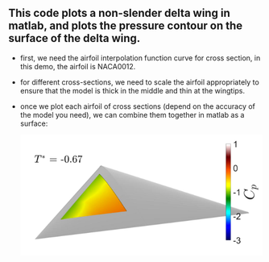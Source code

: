 ## This code plots a non-slender delta wing in matlab, and plots the pressure contour on the surface of the delta wing.
  - first, we need the airfoil interpolation function curve for cross section, in this demo, the airfoil is NACA0012.
  - for different cross-sections, we need to scale the airfoil appropriately to ensure that the model is thick in the middle and thin at the wingtips.
  - once we plot each airfoil of cross sections (depend on the accuracy of the model you need), we can combine them together in matlab as a surface:

    ![this is a demo](https://github.com/general-chen/Matlab/blob/7aff734683189cd0e989294ed6260f71101f78ed/Geometry_contour_animation/delta_wing.png)
